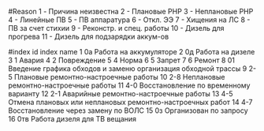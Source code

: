 #Reason
1 - Причина неизвестна
2 - Плановые РНР
3 - Неплановые РНР
4 - Линейные ПВ
5 - ПВ аппаратура
6 - Откл. ЭЭ
7 - Хищения на ЛС
8 - ПВ за счет стихии
9 - Реконстр. и спец. работы
10 - Дизель для прогрева
11 - Дизель для подзарядки аккум-ов


#index
id	index	name
1	0а	Работа на аккумуляторе
2	0д	Работа на дизеле
3	1	Авария
4	2	Повреждение
5	4	Норма
6	5	Запрет
7	6	Ремонт
8	01	Введение графика обходов и заменю организация обходной трассы
9	2-5	Плановые ремонтно-настроечные работы
10	2-8	Неплановые ремонтно-настроечные работы
11	4-0	Восстановление по временному варианту
12	2-1	Аварийные ремонтно-настроечные работы
13	4-5	Отмена плановых или неплановых ремонтно-настроечных работ
14	4-7	Восстановление через замену по ВОЛС
15	0з	Организован по запросу
16	0тв	Работа дизеля для ТВ вещания
